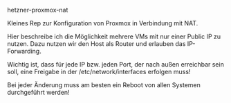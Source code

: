 hetzner-proxmox-nat

Kleines Rep zur Konfiguration von Proxmox in Verbindung mit NAT.

Hier beschreibe ich die Möglichkeit mehrere VMs mit nur einer Public IP zu nutzen. Dazu nutzen wir den Host als Router und erlauben das IP-Forwarding.

Wichtig ist, dass für jede IP bzw. jeden Port, der nach außen erreichbar sein soll, eine Freigabe in der /etc/network/interfaces erfolgen muss!

Bei jeder Änderung muss am besten ein Reboot von allen Systemen durchgeführt werden!
